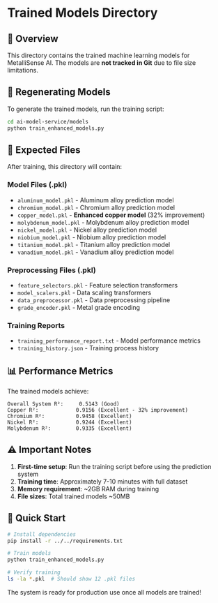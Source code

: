 # Trained Models Directory

## 🎯 Overview

This directory contains the trained machine learning models for MetalliSense AI. The models are **not tracked in Git** due to file size limitations.

## 🔄 Regenerating Models

To generate the trained models, run the training script:

```bash
cd ai-model-service/models
python train_enhanced_models.py
```

## 📁 Expected Files

After training, this directory will contain:

### Model Files (.pkl)
- `aluminum_model.pkl` - Aluminum alloy prediction model
- `chromium_model.pkl` - Chromium alloy prediction model  
- `copper_model.pkl` - **Enhanced copper model** (32% improvement)
- `molybdenum_model.pkl` - Molybdenum alloy prediction model
- `nickel_model.pkl` - Nickel alloy prediction model
- `niobium_model.pkl` - Niobium alloy prediction model
- `titanium_model.pkl` - Titanium alloy prediction model
- `vanadium_model.pkl` - Vanadium alloy prediction model

### Preprocessing Files (.pkl)
- `feature_selectors.pkl` - Feature selection transformers
- `model_scalers.pkl` - Data scaling transformers
- `data_preprocessor.pkl` - Data preprocessing pipeline
- `grade_encoder.pkl` - Metal grade encoding

### Training Reports
- `training_performance_report.txt` - Model performance metrics
- `training_history.json` - Training process history

## 📊 Performance Metrics

The trained models achieve:

```
Overall System R²:     0.5143 (Good)
Copper R²:            0.9156 (Excellent - 32% improvement)
Chromium R²:          0.9458 (Excellent)
Nickel R²:            0.9244 (Excellent)
Molybdenum R²:        0.9335 (Excellent)
```

## ⚠️ Important Notes

1. **First-time setup**: Run the training script before using the prediction system
2. **Training time**: Approximately 7-10 minutes with full dataset
3. **Memory requirement**: ~2GB RAM during training
4. **File sizes**: Total trained models ~50MB

## 🚀 Quick Start

```bash
# Install dependencies
pip install -r ../../requirements.txt

# Train models
python train_enhanced_models.py

# Verify training
ls -la *.pkl  # Should show 12 .pkl files
```

The system is ready for production use once all models are trained!
